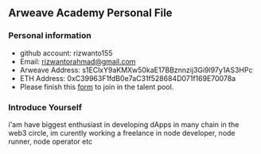 ## Arweave Academy Personal File

### Personal information

- github account: rizwanto155
- Email: rizwantorahmad@gmail.com
- Arweave Address: s1EClxY9aKMXw50kaE17BBznnzij3Gi9l97y1AS3HPc
- ETH Address: 0xC39963F1fdB0e7aC31f528684D071f169E70078a
- Please finish this [form](https://docs.google.com/forms/d/e/1FAIpQLSfWA5fIIcBgmRppm3jNz5vmf9Mai_QMVil-2pO4r7YKn_Zhtw/viewform?usp=sf_link) to join in the talent pool.

### Introduce Yourself
 i'am have biggest enthusiast in developing dApps in many chain in the web3 circle, im curently working a freelance in node developer, node runner, node operator etc

